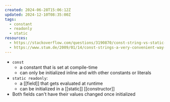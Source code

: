 ```yaml
---
created: 2024-06-28T15:06:12Z
updated: 2024-12-10T08:35:00Z
tags:
  - constant
  - readonly
  - static
resources:
  - https://stackoverflow.com/questions/3190870/const-string-vs-static-readonly-string-in-c-sharp
  - https://www.stum.de/2009/01/14/const-strings-a-very-convenient-way-to-shoot-yourself-in-the-foot/
---
```

- `const` 
	- a constant that is set at compile-time
	- can only be initialized inline and with other constants or literals
- `static readonly`:
	- a [[field]] that gets evaluated at runtime
	- can be initialized in a [[static]] [[constructor]]
- Both fields can't have their values changed once initialized